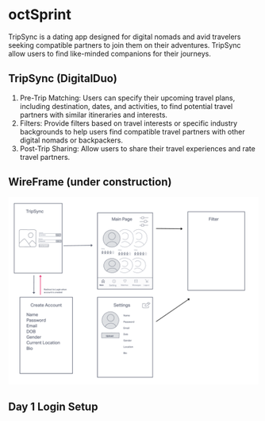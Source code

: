 # octSprint

TripSync is a dating app designed for digital nomads and avid travelers seeking compatible partners to join them on their adventures. TripSync allow users to find like-minded companions for their journeys.

## TripSync (DigitalDuo)
1. Pre-Trip Matching: Users can specify their upcoming travel plans, including destination, dates, and activities, to find potential travel partners with similar itineraries and interests.
2. Filters: Provide filters based on travel interests or specific industry backgrounds to help users find compatible travel partners with other digital nomads or backpackers.  
3. Post-Trip Sharing: Allow users to share their travel experiences and rate travel partners.

## WireFrame (under construction)

![Day 1 Image](Img/day1.png)

## Day 1 Login Setup

